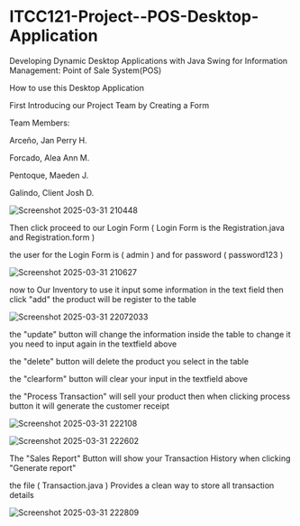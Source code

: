 # ITCC121-Project--POS-Desktop-Application
Developing Dynamic Desktop Applications with Java Swing for Information Management: Point of Sale System(POS)

How to use this Desktop Application

First Introducing our Project Team by Creating a Form

Team Members: 

Arceño, Jan Perry H.

Forcado, Alea Ann M.

Pentoque, Maeden J.

Galindo, Client Josh D.

![Screenshot 2025-03-31 210448](https://github.com/user-attachments/assets/c05ec34d-b59a-4ccd-b78e-c3a190ac5d2b)

Then click proceed to our Login Form ( Login Form is the Registration.java and Registration.form )

the user for the Login Form is ( admin ) and for password ( password123 ) 

![Screenshot 2025-03-31 210627](https://github.com/user-attachments/assets/6f832b02-eb9e-4d2b-a289-9f85eed4cbb8)

now to Our Inventory 
to use it input some information in the text field then click "add" the product will be register to the table

![Screenshot 2025-03-31 22072033](https://github.com/user-attachments/assets/082ee2e3-b588-4cab-87ee-a2da46288f06)

the "update" button will change the information inside the table to change it you need to input again in the textfield above

the "delete" button will delete the product you select in the table

the "clearform" button will clear your input in the textfield above

the "Process Transaction" will sell your product then when clicking process button it will generate the customer receipt

![Screenshot 2025-03-31 222108](https://github.com/user-attachments/assets/63704d67-dcf2-4972-8431-613c5d9e2796) 

![Screenshot 2025-03-31 222602](https://github.com/user-attachments/assets/28f2726d-ade1-4f14-b99e-6e21885978cd)

The "Sales Report" Button will show your Transaction History when clicking "Generate report"

the file ( Transaction.java ) Provides a clean way to store all transaction details

![Screenshot 2025-03-31 222809](https://github.com/user-attachments/assets/33887ca2-b253-4c04-b203-3599cbada6aa)




